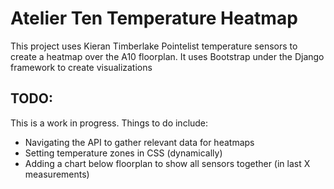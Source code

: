 # Atelier Ten Temperature Heatmap

This project uses  Kieran Timberlake Pointelist temperature sensors to create a heatmap over the A10 floorplan. It uses Bootstrap under the Django framework to create visualizations

## TODO: ##
This is a work in progress. Things to do include:
* Navigating the API to gather relevant data for heatmaps
* Setting temperature zones in CSS (dynamically)
* Adding a chart below floorplan to show all sensors together (in last X measurements)